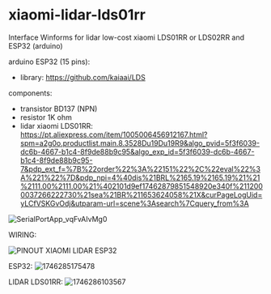 # xiaomi-lidar-lds01rr
Interface Winforms for lidar low-cost xiaomi LDS01RR or LDS02RR and ESP32 (arduino)

arduino ESP32 (15 pins):
* library: https://github.com/kaiaai/LDS

components:
* transistor BD137 (NPN)
* resistor 1K ohm
* lidar xiaomi LDS01RR: https://pt.aliexpress.com/item/1005006456912167.html?spm=a2g0o.productlist.main.8.3528Du19Du19R9&algo_pvid=5f3f6039-dc6b-4667-b1c4-8f9de88b9c95&algo_exp_id=5f3f6039-dc6b-4667-b1c4-8f9de88b9c95-7&pdp_ext_f=%7B%22order%22%3A%22151%22%2C%22eval%22%3A%221%22%7D&pdp_npi=4%40dis%21BRL%2165.19%2165.19%21%21%2111.00%2111.00%21%402101d9ef17462879851548920e340f%2112000037266222730%21sea%21BR%211653624058%21X&curPageLogUid=yLCfVSKGvOdj&utparam-url=scene%3Asearch%7Cquery_from%3A

![SerialPortApp_vqFvAIvMg0](https://github.com/user-attachments/assets/6e7169cd-580b-4461-8390-c87c933b32db)


WIRING:

![PINOUT XIAOMI LIDAR ESP32](https://github.com/user-attachments/assets/de1f179e-c96c-4343-b6cd-c51185019d9d)


ESP32:
![1746285175478](https://github.com/user-attachments/assets/c0a78e15-24c1-4ceb-b787-519d98d190e8)


LIDAR LDS01RR:
![1746286103567](https://github.com/user-attachments/assets/077676c3-6408-4117-8d7d-3be349f4661c)




